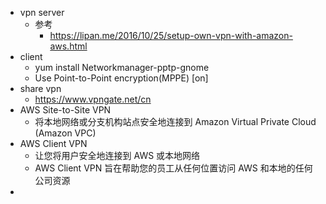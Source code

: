 - vpn server
	- 参考
		- https://lipan.me/2016/10/25/setup-own-vpn-with-amazon-aws.html 
- client 
	- yum install Networkmanager-pptp-gnome
	- Use Point-to-Point encryption(MPPE) [on]
- share vpn
	- https://www.vpngate.net/cn
- AWS Site-to-Site VPN
	- 将本地网络或分支机构站点安全地连接到 Amazon Virtual Private Cloud (Amazon VPC)
- AWS Client VPN
	- 让您将用户安全地连接到 AWS 或本地网络
	- AWS Client VPN 旨在帮助您的员工从任何位置访问 AWS 和本地的任何公司资源
- 
